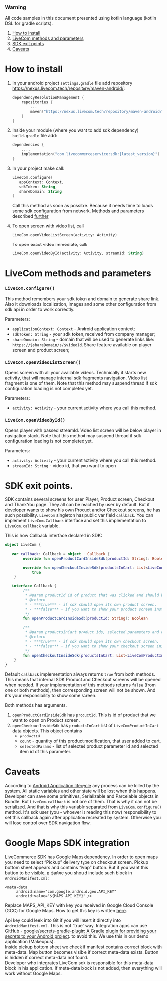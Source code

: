 ### Warning

All code samples in this document presented using kotlin language (kotlin DSL for gradle scripts).

1. [How to install](#how-to-install)
2. [LiveCom methods and parameters](#livecom-methods-and-parameters)
3. [SDK exit points](#sdk-exit-points)
4. [Caveats](#caveats)

# How to install

1. In your android project `settings.gradle` file add repository <https://nexus.livecom.tech/repository/maven-android/>:

   ```kotlin
   dependencyResolutionManagement {
       repositories {
           ...
           maven("https://nexus.livecom.tech/repository/maven-android/")
       }
   }
   ```
2. Inside your module (where you want to add sdk dependency) `build.gradle` file add:

   ```kotlin
   dependencies {
       ....
       implementation("com.livecommerceservice:sdk:{latest_version}")
   }
   ```
3. In your project make call:

   ```kotlin
   LiveCom.configure(
      appContext: Context,
      sdkToken: String,
      shareDomain: String
   )
   ```

   Call this method as soon as possible. Because it needs time to loads some sdk configuration from network. Methods and parameters described [further](#livecom-methods-and-parameters)
4. To open screen with video list, call:

   ```kotlin
   LiveCom.openVideoListScreen(activity: Activity)
   ```

   To open exact video immediate, call:

   ```kotlin
   LiveCom.openVideoById(activity: Activity, streamId: String)
   ```

# LiveCom methods and parameters

### `LiveCom.configure()`

This method remembers your sdk token and domain to generate share link. Also it downloads localization, images and some other configuration from sdk api in order to work correctly.

Parameters:

* `applicationContext: Context` - Android application context;
* `sdkToken: String` - your sdk token, received from company manager;
* `shareDomain: String` - domain that will be used to generate links like: `https://$shareDomain/s/$videoId`. Share feature available on player screen and product screen;

### `LiveCom.openVideoListScreen()`

Opens screen with all your available videos. Technically it starts new activity, that will manage internal sdk fragments navigation. Video list fragment is one of them. Note that this method may suspend thread if sdk configuration loading is not completed yet.

Parameters:

* `activity: Activity` - your current activity where you call this method.

### `LiveCom.openVideoById()`

Opens player with passed streamId. Video list screen will be below player in navigation stack.  Note that this method may suspend thread if sdk configuration loading is not completed yet.

Parameters:

* `activity: Activity` - your current activity where you call this method.
* `streamId: String` - video id, that you want to open

# SDK exit points.

SDK contains several screens for user. Player, Product screen, Checkout and ThankYou page. They all can be reached by user by default. But if developer wants to show his own Product and/or Checkout screens, he has such possibility. `LiveCom` singleton has public var field `callback`. You can implement `LiveCom.Callback` interface and set this implementation to `LiveCom.callback` variable.

This is how Callback interface declared in SDK:

```kotlin
object LiveCom {
   
   var callback: Callback = object : Callback {
        override fun openProductCardInsideSdk(productId: String): Boolean = true

        override fun openCheckoutInsideSdk(productsInCart: List<LiveComProductInCart>): Boolean =
            true
    }

   interface Callback {
        /**
         * @param productId id of product that was clicked and should be opened on separate screen
         * @return
         * - ***true*** - if sdk should open its own product screen.
         * - ***false*** - if you want to show your product screen instead of sdks built in one.
         */
        fun openProductCardInsideSdk(productId: String): Boolean

        /**
         * @param productsInCart product ids, selected parameters and quantity that user added to cart
         * @return
         * - ***true*** - if sdk should open its own checkout screen.
         * - ***false*** - if you want to show your checkout screen instead of sdks built in one.
         */
        fun openCheckoutInsideSdk(productsInCart: List<LiveComProductInCart>): Boolean
    }
}
```

Default `callback` implementation always returns `true` from both methods. This means that internal SDK Product and Checkout screens will be opened when needed. If your implementation of this methods returns `false` (from one or both methods), then corresponding screen will not be shown. And it's your responsibility to show some screen.

Both methods has arguments.

1. `openProductCardInsideSdk` has `productId`. This is id of product that we want to open on Product screen.
2. `openCheckoutInsideSdk` has `productsInCart` list of `LiveComProductInCart` data objects. This object contains
   * `productId`
   * `count` - quantity of this product modification, that user added to cart.
   * `selectedParams` - list of selected product parameter id and selected item id of this parameter.

# Caveats

According to [Android Application lifecycle](https://developer.android.com/guide/components/activities/process-lifecycle) any process can be killed by the system. All static variables and other state will be lost when this happens. Developer can save some primitives, Serializable and Parcelable objects in Bundle. But `LiveCom.callback` is not one of them. That is why it can not be serialized. And that is why this variable separated from `LiveCom.configure()` method. It's sdk user (you - whoever is reading this now) responsibility to set this callback again after application recreated by system. Otherwise you will lose control over SDK navigation flow.

# Google Maps SDK integration

LiveCommerce SDK has Google Maps dependency. In order to open maps you need to select “Pickup” delivery type on checkout screen. Pickup bottom sheet appears and contains “Map” button. But if you want this button to be visible, в файле you should include such block in `AndroidManifest.xml`:
```
<meta-data
     android:name="com.google.android.geo.API_KEY"
     android:value="${MAPS_API_KEY}" />
```
Replace MAPS_API_KEY with key you received in Google Cloud Console (GCC) for Google Maps. How to get this key is written [here](https://developers.google.com/maps/documentation/android-sdk/get-api-key).  

Api key could leek into Git if you will insert it directly into `AndroidManifest.xml`. This is not “true” way. Integration apps can use GitHub - [google/secrets-gradle-plugin: A Gradle plugin for providing your secrets to your Android project](https://github.com/google/secrets-gradle-plugin). to avoid this. We use this in our demo application (Makeupus).  
Inside pickup bottom sheet we check if manifest contains correct block with meta-data. Map button becomes visible if correct meta-data exists. Button is hidden if correct meta-data not found.  
Developer who integrates LiveCom sdk is responsible for this meta-data block in his application. If meta-data block is not added, then everything will work without Google Maps.
